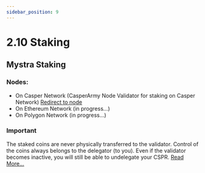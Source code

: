 ```yaml
---
sidebar_position: 9
---
```


# 2.10 Staking

## Mystra Staking

### Nodes:
- On Casper Network (CasperArmy Node Validator for staking on Casper Network) <a href="https://cspr.live/validator/020377bc3ad54b5505971e001044ea822a3f6f307f8dc93fa45a05b7463c0a053bed">Redirect to node</a>
- On Ethereum Network (in progress...)
- On Polygon Network (in progress...)

### Important
The staked coins are never physically transferred to the validator. Control of the coins always belongs to the delegator (to you). Even if the validator becomes inactive, you will still be able to undelegate your CSPR. <a href="https://docs.mystra.io/docs/validator/7.1-Validator-features">Read More...</a>
